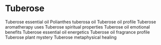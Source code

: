 # Tuberose
Tuberose essential oil  Polianthes tuberosa oil  Tuberose oil profile  Tuberose aromatherapy uses  Tuberose spiritual properties  Tuberose oil emotional benefits  Tuberose essential oil energetics  Tuberose oil fragrance profile  Tuberose plant mystery  Tuberose metaphysical healing

